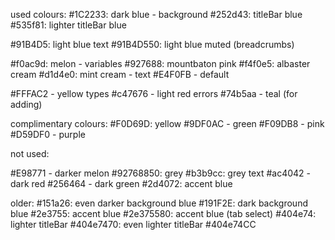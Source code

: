 used colours:
#1C2233: dark blue - background
#252d43: titleBar blue
#535f81: lighter titleBar blue

#91B4D5: light blue text
#91B4D550: light blue muted (breadcrumbs)

#f0ac9d: melon - variables
#927688: mountbaton pink
#f4f0e5: albaster cream 
#d1d4e0: mint cream - text
#E4F0FB - default

#FFFAC2 - yellow types
#c47676 - light red errors
#74b5aa - teal (for adding)

complimentary colours:
#F0D69D: yellow
#9DF0AC - green
#F09DB8 - pink
#D59DF0 - purple

not used:

#E98771 - darker melon
#92768850: grey
#b3b9cc: grey text
#ac4042 - dark red
#256464 - dark green
#2d4072: accent blue


older:
#151a26: even darker background blue
#191F2E: dark background blue
#2e3755: accent blue
#2e375580: accent blue (tab select)
#404e74: lighter titleBar
#404e7470: even lighter titleBar
#404e74CC